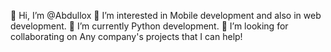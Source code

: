 👋 Hi, I’m @Abdullox
👀 I’m interested in Mobile development and also in web development.
🌱 I’m currently Python development.
💞️ I’m looking for collaborating on Any company's projects that I can help!
